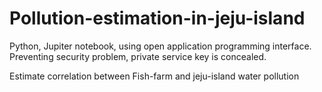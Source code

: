 # Pollution-estimation-in-jeju-island
Python, Jupiter notebook, using open application programming interface.
Preventing security problem, private service key is concealed.

Estimate correlation between Fish-farm and jeju-island water pollution
